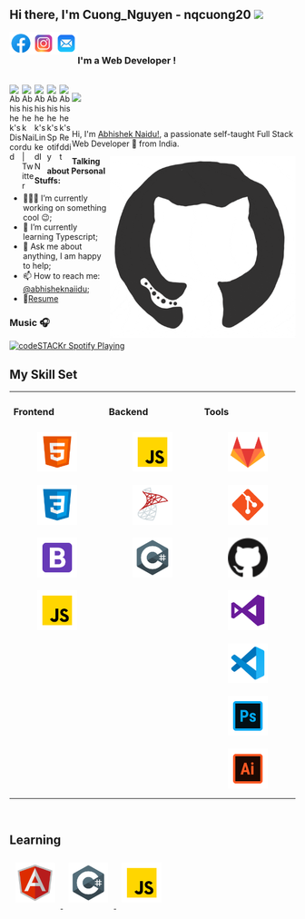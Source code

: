 ## Hi there, I'm Cuong_Nguyen - nqcuong20 <img src="https://media.giphy.com/media/hvRJCLFzcasrR4ia7z/giphy.gif" width="25px">
<a href="https://www.facebook.com/nqcuong20/">
  <img align="left" alt="" width="40px" src="https://raw.githubusercontent.com/nqcuong20/nqcuong20/master/images/icons8-facebook.svg"  />
</a>

<a href="https://www.instagram.com/mystogancn/">
  <img align="left" alt="" width="40px" src="https://raw.githubusercontent.com/nqcuong20/nqcuong20/master/images/icons8-instagram.svg"  />
</a>
<a href="https://www.instagram.com/mystogancn/">
  <img align="left" alt="" width="40px" src="https://raw.githubusercontent.com/nqcuong20/nqcuong20/master/images/icons8-mail-240.png"  />
</a>


<br />

### I'm a Web Developer !
<br />

<a href="https://discord.gg/XTW52Kt">
  <img align="left" alt="Abhishek's Discord" width="22px" src="https://raw.githubusercontent.com/peterthehan/peterthehan/master/assets/discord.svg" />
</a>
<a href="https://twitter.com/abhisheknaiidu">
  <img align="left" alt="Abhishek Naidu | Twitter" width="22px" src="https://raw.githubusercontent.com/peterthehan/peterthehan/master/assets/twitter.svg" />
</a>
<a href="https://www.linkedin.com/in/abhisheknaiidu/">
  <img align="left" alt="Abhishek's LinkedIN" width="22px" src="https://raw.githubusercontent.com/peterthehan/peterthehan/master/assets/linkedin.svg" />
</a>
<a href="https://open.spotify.com/user/e90fe4zsndbm6xoe2t7t8kogf?si=WaLKpwvWTle0btle2qPb6g">
  <img align="left" alt="Abhishek's Spotify" width="22px" src="https://raw.githubusercontent.com/peterthehan/peterthehan/master/assets/spotify.svg" />
</a>
<a href="https://www.reddit.com/user/geekyabhi/">
  <img align="left" alt="Abhishek's Reddit" width="22px" src="https://raw.githubusercontent.com/peterthehan/peterthehan/master/assets/reddit.svg" />
</a>

![](https://visitor-badge.glitch.me/badge?page_id=abhisheknaiidu.abhisheknaiidu)

<br />

Hi, I'm [Abhishek Naidu!](https://blog.abhisheknaidu.tech/), a passionate self-taught Full Stack Web Developer 🚀 from India.

  <img align="right" alt="GIF" src="https://raw.githubusercontent.com/nqcuong20/nqcuong20/master/images/octo.gif"  height="320" />
  
**Talking about Personal Stuffs:**

- 👨🏽‍💻 I’m currently working on something cool :wink:;
- 🌱 I’m currently learning Typescript; 
- 💬 Ask me about anything, I am happy to help;
- 📫 How to reach me: [@abhisheknaiidu](https://twitter.com/abhisheknaiidu);
- 📝[Resume](https://drive.google.com/file/d/1sZ5DFLoYLKvJmgoyJc6VZs-JYROl7A9o/view)
### Music 🎧
[<img src="https://now-playing-codestackr.vercel.app/api/spotify-playing" alt="codeSTACKr Spotify Playing" width="350" />](https://open.spotify.com/user/swyqyimdc12jajde4vpwd2x1b)


## My Skill Set  
<table><tr><td valign="top" width="33%">

### Frontend  
<div align="center">  
<img style="margin: 10px" src="https://raw.githubusercontent.com/nqcuong20/nqcuong20/master/images/icons8-html-5.svg" alt="React" height="70" />  
<img style="margin: 10px" src="https://raw.githubusercontent.com/nqcuong20/nqcuong20/master/images/icons8-css3.svg" alt="CSS3" height="70" />  
<img style="margin: 10px" src="https://raw.githubusercontent.com/nqcuong20/nqcuong20/master/images/icons8-bootstrap.svg" alt="Bootstrap" height="70" />

<img style="margin: 10px" src="https://raw.githubusercontent.com/nqcuong20/nqcuong20/master/images/icons8-javascript.svg" alt="Javascript" height="70" />
</div></td><td valign="top" width="33%">

### Backend  
<div align="center">  
<img style="margin: 10px" src="https://raw.githubusercontent.com/nqcuong20/nqcuong20/master/images/icons8-javascript.svg" alt="Javascript" height="70" />
<img style="margin: 10px" src="https://raw.githubusercontent.com/nqcuong20/nqcuong20/master/images/icons8-microsoft-sql-server.svg" alt="MS SQL" height="70" />
  <img style="margin: 10px" src="https://raw.githubusercontent.com/nqcuong20/nqcuong20/master/images/icons8-c-sharp-logo.svg" alt="C#" height="70" />
</div></td><td valign="top" width="33%">

### Tools  
<div align="center">  
<img style="margin: 10px" src="https://raw.githubusercontent.com/nqcuong20/nqcuong20/master/images/icons8-gitlab.svg" alt="GitLab" height="70" />
<img style="margin: 10px" src="https://raw.githubusercontent.com/nqcuong20/nqcuong20/master/images/icons8-git.svg" alt="GitLab" height="70" />
<img style="margin: 10px" src="https://raw.githubusercontent.com/nqcuong20/nqcuong20/master/images/github.svg" alt="Adobe Photoshop" height="70" />
<img style="margin: 10px" src="https://raw.githubusercontent.com/nqcuong20/nqcuong20/master/images/icons8-visual-studio.svg" alt="GitLab" height="70" />
<img style="margin: 10px" src="https://raw.githubusercontent.com/nqcuong20/nqcuong20/master/images/icons8-visual-studio-code-2019.svg" alt="GitLab" height="70" />
<img style="margin: 10px" src="https://raw.githubusercontent.com/nqcuong20/nqcuong20/master/images/icons8-adobe-photoshop.svg" alt="Adobe Photoshop" height="70" />
<img style="margin: 10px" src="https://raw.githubusercontent.com/nqcuong20/nqcuong20/master/images/icons8-adobe-illustrator.svg" alt="Adobe Illustrator" height="70" />
</div></td></tr></table>  

<br/>  

## Learning
<a href="https://www.facebook.com/nqcuong20/">
<img style="margin: 10px" src="https://raw.githubusercontent.com/nqcuong20/nqcuong20/master/images/icons8-angularjs.svg" alt="React" height="70" />  
</a>

<a href="">
  <img style="margin: 10px" src="https://raw.githubusercontent.com/nqcuong20/nqcuong20/master/images/icons8-c-sharp-logo.svg" alt="C#" height="70" />

</a>
<a href="">
<img style="margin: 10px" src="https://raw.githubusercontent.com/nqcuong20/nqcuong20/master/images/icons8-javascript.svg" alt="React" height="70" /> 
</a>

